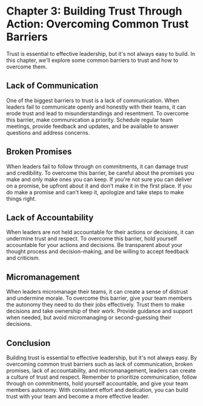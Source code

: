 Chapter 3: Building Trust Through Action: Overcoming Common Trust Barriers
==========================================================================

Trust is essential to effective leadership, but it's not always easy to build. In this chapter, we'll explore some common barriers to trust and how to overcome them.

Lack of Communication
---------------------

One of the biggest barriers to trust is a lack of communication. When leaders fail to communicate openly and honestly with their teams, it can erode trust and lead to misunderstandings and resentment. To overcome this barrier, make communication a priority. Schedule regular team meetings, provide feedback and updates, and be available to answer questions and address concerns.

Broken Promises
---------------

When leaders fail to follow through on commitments, it can damage trust and credibility. To overcome this barrier, be careful about the promises you make and only make ones you can keep. If you're not sure you can deliver on a promise, be upfront about it and don't make it in the first place. If you do make a promise and can't keep it, apologize and take steps to make things right.

Lack of Accountability
----------------------

When leaders are not held accountable for their actions or decisions, it can undermine trust and respect. To overcome this barrier, hold yourself accountable for your actions and decisions. Be transparent about your thought process and decision-making, and be willing to accept feedback and criticism.

Micromanagement
---------------

When leaders micromanage their teams, it can create a sense of distrust and undermine morale. To overcome this barrier, give your team members the autonomy they need to do their jobs effectively. Trust them to make decisions and take ownership of their work. Provide guidance and support when needed, but avoid micromanaging or second-guessing their decisions.

Conclusion
----------

Building trust is essential to effective leadership, but it's not always easy. By overcoming common trust barriers such as lack of communication, broken promises, lack of accountability, and micromanagement, leaders can create a culture of trust and respect. Remember to prioritize communication, follow through on commitments, hold yourself accountable, and give your team members autonomy. With consistent effort and dedication, you can build trust with your team and become a more effective leader.
